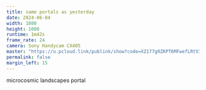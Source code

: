 ```yaml
---
title: same portals as yesterday
date: 2024-06-04
width: 1080
height: 1080
runtime: 1m42s
frame_rate: 24
camera: Sony Handycam CX405
master: "https://u.pcloud.link/publink/show?code=XZ177g0ZKPT6MFwefLRtVIR9oaiOzFqpWLik"
permalink: false
margin_left: 15
---
```


microcosmic landscapes portal
